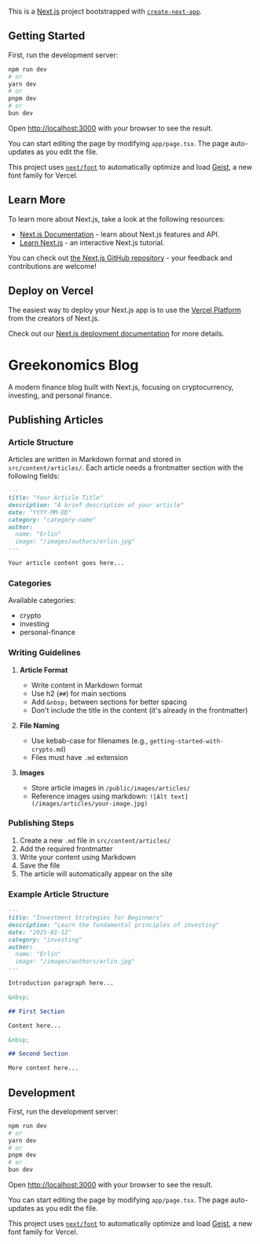 This is a [Next.js](https://nextjs.org) project bootstrapped with [`create-next-app`](https://nextjs.org/docs/app/api-reference/cli/create-next-app).

## Getting Started

First, run the development server:

```bash
npm run dev
# or
yarn dev
# or
pnpm dev
# or
bun dev
```

Open [http://localhost:3000](http://localhost:3000) with your browser to see the result.

You can start editing the page by modifying `app/page.tsx`. The page auto-updates as you edit the file.

This project uses [`next/font`](https://nextjs.org/docs/app/building-your-application/optimizing/fonts) to automatically optimize and load [Geist](https://vercel.com/font), a new font family for Vercel.

## Learn More

To learn more about Next.js, take a look at the following resources:

- [Next.js Documentation](https://nextjs.org/docs) - learn about Next.js features and API.
- [Learn Next.js](https://nextjs.org/learn) - an interactive Next.js tutorial.

You can check out [the Next.js GitHub repository](https://github.com/vercel/next.js) - your feedback and contributions are welcome!

## Deploy on Vercel

The easiest way to deploy your Next.js app is to use the [Vercel Platform](https://vercel.com/new?utm_medium=default-template&filter=next.js&utm_source=create-next-app&utm_campaign=create-next-app-readme) from the creators of Next.js.

Check out our [Next.js deployment documentation](https://nextjs.org/docs/app/building-your-application/deploying) for more details.

# Greekonomics Blog

A modern finance blog built with Next.js, focusing on cryptocurrency, investing, and personal finance.

## Publishing Articles

### Article Structure

Articles are written in Markdown format and stored in `src/content/articles/`. Each article needs a frontmatter section with the following fields:

```markdown
---
title: "Your Article Title"
description: "A brief description of your article"
date: "YYYY-MM-DD"
category: "category-name"
author:
  name: "Erlin"
  image: "/images/authors/erlin.jpg"
---

Your article content goes here...
```

### Categories

Available categories:
- crypto
- investing
- personal-finance

### Writing Guidelines

1. **Article Format**
   - Write content in Markdown format
   - Use h2 (`##`) for main sections
   - Add `&nbsp;` between sections for better spacing
   - Don't include the title in the content (it's already in the frontmatter)

2. **File Naming**
   - Use kebab-case for filenames (e.g., `getting-started-with-crypto.md`)
   - Files must have `.md` extension

3. **Images**
   - Store article images in `/public/images/articles/`
   - Reference images using markdown: `![Alt text](/images/articles/your-image.jpg)`

### Publishing Steps

1. Create a new `.md` file in `src/content/articles/`
2. Add the required frontmatter
3. Write your content using Markdown
4. Save the file
5. The article will automatically appear on the site

### Example Article Structure

```markdown
---
title: "Investment Strategies for Beginners"
description: "Learn the fundamental principles of investing"
date: "2025-01-12"
category: "investing"
author:
  name: "Erlin"
  image: "/images/authors/erlin.jpg"
---

Introduction paragraph here...

&nbsp;

## First Section

Content here...

&nbsp;

## Second Section

More content here...
```

## Development

First, run the development server:

```bash
npm run dev
# or
yarn dev
# or
pnpm dev
# or
bun dev
```

Open [http://localhost:3000](http://localhost:3000) with your browser to see the result.

You can start editing the page by modifying `app/page.tsx`. The page auto-updates as you edit the file.

This project uses [`next/font`](https://nextjs.org/docs/app/building-your-application/optimizing/fonts) to automatically optimize and load [Geist](https://vercel.com/font), a new font family for Vercel.
